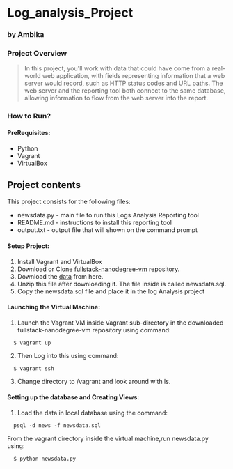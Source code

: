 # Log_analysis_Project
### by Ambika 

### Project Overview
>In this project, you'll work with data that could have come from a real-world web application, with fields representing information that a web server would record, such as HTTP status codes and URL paths. The web server and the reporting tool both connect to the same database, allowing information to flow from the web server into the report.

### How to Run?

#### PreRequisites:
  * Python
  * Vagrant
  * VirtualBox

## Project contents

This project consists for the following files:

* newsdata.py - main file to run this Logs Analysis Reporting tool
* README.md - instructions to install this reporting tool
* output.txt - output file that will shown on the command prompt

#### Setup Project:
  1. Install Vagrant and VirtualBox
  2. Download or Clone [fullstack-nanodegree-vm](https://github.com/udacity/fullstack-nanodegree-vm) repository.
  3. Download the [data](https://d17h27t6h515a5.cloudfront.net/topher/2016/August/57b5f748_newsdata/newsdata.zip) from here.
  4. Unzip this file after downloading it. The file inside is called newsdata.sql.
  5. Copy the newsdata.sql file and place it in the log Analysis project
  
#### Launching the Virtual Machine:
  1. Launch the Vagrant VM inside Vagrant sub-directory in the downloaded fullstack-nanodegree-vm repository using command:
  
  ```
    $ vagrant up
  ```
  2. Then Log into this using command:
  
  ```
    $ vagrant ssh
  ```
  3. Change directory to /vagrant and look around with ls.
  
#### Setting up the database and Creating Views:

  1. Load the data in local database using the command:
  
  ```
    psql -d news -f newsdata.sql
  ```
    
From the vagrant directory inside the virtual machine,run newsdata.py using:
  ```
    $ python newsdata.py
  ```
